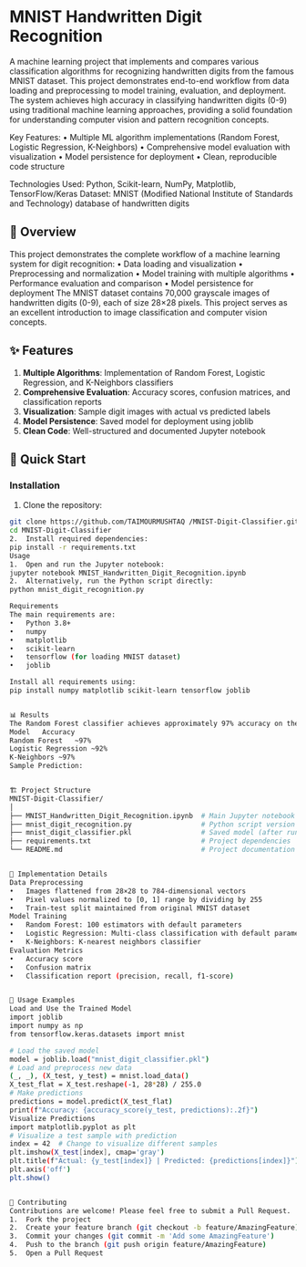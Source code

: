 # MNIST Handwritten Digit Recognition
A machine learning project that implements and compares various classification algorithms for recognizing handwritten digits from the famous MNIST dataset. This project demonstrates end-to-end workflow from data loading and preprocessing to model training, evaluation, and deployment.
The system achieves high accuracy in classifying handwritten digits (0-9) using traditional machine learning approaches, providing a solid foundation for understanding computer vision and pattern recognition concepts.

Key Features:
•	Multiple ML algorithm implementations (Random Forest, Logistic Regression, K-Neighbors)
•	Comprehensive model evaluation with visualization
•	Model persistence for deployment
•	Clean, reproducible code structure

Technologies Used: Python, Scikit-learn, NumPy, Matplotlib, TensorFlow/Keras
Dataset: MNIST (Modified National Institute of Standards and Technology) database of handwritten digits

## 📖 Overview
This project demonstrates the complete workflow of a machine learning system for digit recognition:
•	Data loading and visualization
•	Preprocessing and normalization
•	Model training with multiple algorithms
•	Performance evaluation and comparison
•	Model persistence for deployment
The MNIST dataset contains 70,000 grayscale images of handwritten digits (0-9), each of size 28×28 pixels. This project serves as an excellent introduction to image classification and computer vision concepts.

## ✨ Features
1.	**Multiple Algorithms**: Implementation of Random Forest, Logistic Regression, and K-Neighbors classifiers
2.	**Comprehensive Evaluation**: Accuracy scores, confusion matrices, and classification reports
3.	**Visualization**: Sample digit images with actual vs predicted labels
4.	**Model Persistence**: Saved model for deployment using joblib
5.	**Clean Code**: Well-structured and documented Jupyter notebook


## 🚀 Quick Start
### Installation
1. Clone the repository:
```bash
git clone https://github.com/TAIMOURMUSHTAQ /MNIST-Digit-Classifier.git
cd MNIST-Digit-Classifier
2.	Install required dependencies:
pip install -r requirements.txt
Usage
1.	Open and run the Jupyter notebook:
jupyter notebook MNIST_Handwritten_Digit_Recognition.ipynb
2.	Alternatively, run the Python script directly:
python mnist_digit_recognition.py

Requirements
The main requirements are:
•	Python 3.8+
•	numpy
•	matplotlib
•	scikit-learn
•	tensorflow (for loading MNIST dataset)
•	joblib

Install all requirements using:
pip install numpy matplotlib scikit-learn tensorflow joblib


📊 Results
The Random Forest classifier achieves approximately 97% accuracy on the test set. Sample results:
Model	Accuracy
Random Forest	~97%
Logistic Regression	~92%
K-Neighbors	~97%
Sample Prediction:


🏗️ Project Structure
MNIST-Digit-Classifier/
│
├── MNIST_Handwritten_Digit_Recognition.ipynb  # Main Jupyter notebook
├── mnist_digit_recognition.py                 # Python script version
├── mnist_digit_classifier.pkl                 # Saved model (after running)
├── requirements.txt                           # Project dependencies
└── README.md                                  # Project documentation


🔧 Implementation Details
Data Preprocessing
•	Images flattened from 28×28 to 784-dimensional vectors
•	Pixel values normalized to [0, 1] range by dividing by 255
•	Train-test split maintained from original MNIST dataset
Model Training
•	Random Forest: 100 estimators with default parameters
•	Logistic Regression: Multi-class classification with default parameters
•	K-Neighbors: K-nearest neighbors classifier
Evaluation Metrics
•	Accuracy score
•	Confusion matrix
•	Classification report (precision, recall, f1-score)


🎯 Usage Examples
Load and Use the Trained Model
import joblib
import numpy as np
from tensorflow.keras.datasets import mnist

# Load the saved model
model = joblib.load("mnist_digit_classifier.pkl")
# Load and preprocess new data
(_, _), (X_test, y_test) = mnist.load_data()
X_test_flat = X_test.reshape(-1, 28*28) / 255.0
# Make predictions
predictions = model.predict(X_test_flat)
print(f"Accuracy: {accuracy_score(y_test, predictions):.2f}")
Visualize Predictions
import matplotlib.pyplot as plt
# Visualize a test sample with prediction
index = 42  # Change to visualize different samples
plt.imshow(X_test[index], cmap='gray')
plt.title(f"Actual: {y_test[index]} | Predicted: {predictions[index]}")
plt.axis('off')
plt.show()


🤝 Contributing
Contributions are welcome! Please feel free to submit a Pull Request.
1.	Fork the project
2.	Create your feature branch (git checkout -b feature/AmazingFeature)
3.	Commit your changes (git commit -m 'Add some AmazingFeature')
4.	Push to the branch (git push origin feature/AmazingFeature)
5.	Open a Pull Request

